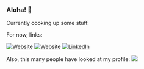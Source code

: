 ### Aloha! 👋
Currently cooking up some stuff.

For now, links:
<p align="left">
<a href="https://sean-speaks.com/"><img alt="Website" src="https://img.shields.io/badge/Website-sean--speaks.com-red?style=flat-square&logo=google-chrome"></a>
<a href="https://lefthook.com/"><img alt="Website" src="https://img.shields.io/badge/Website-lefthook.com-2b7150?style=flat-square&logo=google-chrome"></a>
<a href="https://www.linkedin.com/in/seanspeaks/"><img alt="LinkedIn" src="https://img.shields.io/badge/LinkedIn-seanspeaks-blue?style=flat-square&logo=linkedin"></a>
</p>


Also, this many people have looked at my profile: ![](https://hit.yhype.me/github/profile?user_id=7811325)
